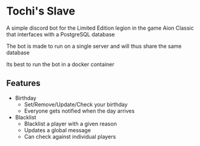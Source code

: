 # Tochi's Slave

A simple discord bot for the Limited Edition legion in the game Aion Classic that interfaces with a PostgreSQL database

The bot is made to run on a single server and will thus share the same database

Its best to run the bot in a docker container

## Features

- Birthday
  - Set/Remove/Update/Check your birthday
  - Everyone gets notified when the day arrives
- Blacklist
  - Blacklist a player with a given reason
  - Updates a global message
  - Can check against individual players
